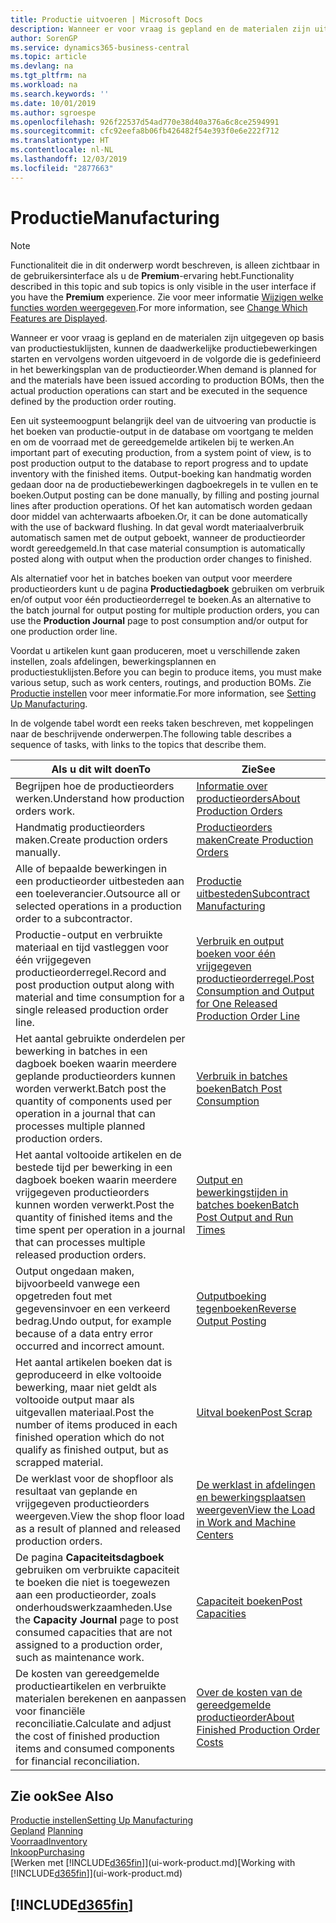 ```yaml
---
title: Productie uitvoeren | Microsoft Docs
description: Wanneer er voor vraag is gepland en de materialen zijn uitgegeven op basis van productiestuklijsten, kunnen de daadwerkelijke productiebewerkingen starten en vervolgens worden uitgevoerd in de volgorde die is gedefinieerd in het bewerkingsplan van de productieorder.
author: SorenGP
ms.service: dynamics365-business-central
ms.topic: article
ms.devlang: na
ms.tgt_pltfrm: na
ms.workload: na
ms.search.keywords: ''
ms.date: 10/01/2019
ms.author: sgroespe
ms.openlocfilehash: 926f22537d54ad770e38d40a376a6c8ce2594991
ms.sourcegitcommit: cfc92eefa8b06fb426482f54e393f0e6e222f712
ms.translationtype: HT
ms.contentlocale: nl-NL
ms.lasthandoff: 12/03/2019
ms.locfileid: "2877663"
---
```

# <a name="manufacturing"></a><span data-ttu-id="81931-103">Productie</span><span class="sxs-lookup"><span data-stu-id="81931-103">Manufacturing</span></span>
> [!NOTE]
> <span data-ttu-id="81931-104">Functionaliteit die in dit onderwerp wordt beschreven, is alleen zichtbaar in de gebruikersinterface als u de **Premium**-ervaring hebt.</span><span class="sxs-lookup"><span data-stu-id="81931-104">Functionality described in this topic and sub topics is only visible in the user interface if you have the **Premium** experience.</span></span> <span data-ttu-id="81931-105">Zie voor meer informatie [Wijzigen welke functies worden weergegeven](ui-experiences.md).</span><span class="sxs-lookup"><span data-stu-id="81931-105">For more information, see [Change Which Features are Displayed](ui-experiences.md).</span></span>

<span data-ttu-id="81931-106">Wanneer er voor vraag is gepland en de materialen zijn uitgegeven op basis van productiestuklijsten, kunnen de daadwerkelijke productiebewerkingen starten en vervolgens worden uitgevoerd in de volgorde die is gedefinieerd in het bewerkingsplan van de productieorder.</span><span class="sxs-lookup"><span data-stu-id="81931-106">When demand is planned for and the materials have been issued according to production BOMs, then the actual production operations can start and be executed in the sequence defined by the production order routing.</span></span>  

<span data-ttu-id="81931-107">Een uit systeemoogpunt belangrijk deel van de uitvoering van productie is het boeken van productie-output in de database om voortgang te melden en om de voorraad met de gereedgemelde artikelen bij te werken.</span><span class="sxs-lookup"><span data-stu-id="81931-107">An important part of executing production, from a system point of view, is to post production output to the database to report progress and to update inventory with the finished items.</span></span> <span data-ttu-id="81931-108">Output-boeking kan handmatig worden gedaan door na de productiebewerkingen dagboekregels in te vullen en te boeken.</span><span class="sxs-lookup"><span data-stu-id="81931-108">Output posting can be done manually, by filling and posting journal lines after production operations.</span></span> <span data-ttu-id="81931-109">Of het kan automatisch worden gedaan door middel van achterwaarts afboeken.</span><span class="sxs-lookup"><span data-stu-id="81931-109">Or, it can be done automatically with the use of backward flushing.</span></span> <span data-ttu-id="81931-110">In dat geval wordt materiaalverbruik automatisch samen met de output geboekt, wanneer de productieorder wordt gereedgemeld.</span><span class="sxs-lookup"><span data-stu-id="81931-110">In that case material consumption is automatically posted along with output when the production order changes to finished.</span></span>  

<span data-ttu-id="81931-111">Als alternatief voor het in batches boeken van output voor meerdere productieorders kunt u de pagina **Productiedagboek** gebruiken om verbruik en/of output voor één productieorderregel te boeken.</span><span class="sxs-lookup"><span data-stu-id="81931-111">As an alternative to the batch journal for output posting for multiple production orders, you can use the **Production Journal** page to post consumption and/or output for one production order line.</span></span>

<span data-ttu-id="81931-112">Voordat u artikelen kunt gaan produceren, moet u verschillende zaken instellen, zoals afdelingen, bewerkingsplannen en productiestuklijsten.</span><span class="sxs-lookup"><span data-stu-id="81931-112">Before you can begin to produce items, you must make various setup, such as work centers, routings, and production BOMs.</span></span> <span data-ttu-id="81931-113">Zie [Productie instellen](production-configure-production-processes.md) voor meer informatie.</span><span class="sxs-lookup"><span data-stu-id="81931-113">For more information, see [Setting Up Manufacturing](production-configure-production-processes.md).</span></span>

<span data-ttu-id="81931-114">In de volgende tabel wordt een reeks taken beschreven, met koppelingen naar de beschrijvende onderwerpen.</span><span class="sxs-lookup"><span data-stu-id="81931-114">The following table describes a sequence of tasks, with links to the topics that describe them.</span></span>   

|<span data-ttu-id="81931-115">**Als u dit wilt doen**</span><span class="sxs-lookup"><span data-stu-id="81931-115">**To**</span></span>|<span data-ttu-id="81931-116">**Zie**</span><span class="sxs-lookup"><span data-stu-id="81931-116">**See**</span></span>|  
|------------|-------------|  
|<span data-ttu-id="81931-117">Begrijpen hoe de productieorders werken.</span><span class="sxs-lookup"><span data-stu-id="81931-117">Understand how production orders work.</span></span>|[<span data-ttu-id="81931-118">Informatie over productieorders</span><span class="sxs-lookup"><span data-stu-id="81931-118">About Production Orders</span></span>](production-about-production-orders.md)|
|<span data-ttu-id="81931-119">Handmatig productieorders maken.</span><span class="sxs-lookup"><span data-stu-id="81931-119">Create production orders manually.</span></span>|[<span data-ttu-id="81931-120">Productieorders maken</span><span class="sxs-lookup"><span data-stu-id="81931-120">Create Production Orders</span></span>](production-how-to-create-production-orders.md)|
|<span data-ttu-id="81931-121">Alle of bepaalde bewerkingen in een productieorder uitbesteden aan een toeleverancier.</span><span class="sxs-lookup"><span data-stu-id="81931-121">Outsource all or selected operations in a production order to a subcontractor.</span></span>|[<span data-ttu-id="81931-122">Productie uitbesteden</span><span class="sxs-lookup"><span data-stu-id="81931-122">Subcontract Manufacturing</span></span>](production-how-to-subcontract-manufacturing.md)|
|<span data-ttu-id="81931-123">Productie-output en verbruikte materiaal en tijd vastleggen voor één vrijgegeven productieorderregel.</span><span class="sxs-lookup"><span data-stu-id="81931-123">Record and post production output along with material and time consumption for a single released production order line.</span></span>|[<span data-ttu-id="81931-124">Verbruik en output boeken voor één vrijgegeven productieorderregel.</span><span class="sxs-lookup"><span data-stu-id="81931-124">Post Consumption and Output for One Released Production Order Line</span></span>](production-how-to-register-consumption-and-output.md)|  
|<span data-ttu-id="81931-125">Het aantal gebruikte onderdelen per bewerking in batches in een dagboek boeken waarin meerdere geplande productieorders kunnen worden verwerkt.</span><span class="sxs-lookup"><span data-stu-id="81931-125">Batch post the quantity of components used per operation in a journal that can processes multiple planned production orders.</span></span>|[<span data-ttu-id="81931-126">Verbruik in batches boeken</span><span class="sxs-lookup"><span data-stu-id="81931-126">Batch Post Consumption</span></span>](production-how-to-post-consumption.md)|
|<span data-ttu-id="81931-127">Het aantal voltooide artikelen en de bestede tijd per bewerking in een dagboek boeken waarin meerdere vrijgegeven productieorders kunnen worden verwerkt.</span><span class="sxs-lookup"><span data-stu-id="81931-127">Post the quantity of finished items and the time spent per operation in a journal that can processes multiple released production orders.</span></span>|[<span data-ttu-id="81931-128">Output en bewerkingstijden in batches boeken</span><span class="sxs-lookup"><span data-stu-id="81931-128">Batch Post Output and Run Times</span></span>](production-how-to-post-output-quantity.md)|
|<span data-ttu-id="81931-129">Output ongedaan maken, bijvoorbeeld vanwege een opgetreden fout met gegevensinvoer en een verkeerd bedrag.</span><span class="sxs-lookup"><span data-stu-id="81931-129">Undo output, for example because of a data entry error occurred and incorrect amount.</span></span>  |[<span data-ttu-id="81931-130">Outputboeking tegenboeken</span><span class="sxs-lookup"><span data-stu-id="81931-130">Reverse Output Posting</span></span>](production-how-to-reverse-output-posting.md)|  
|<span data-ttu-id="81931-131">Het aantal artikelen boeken dat is geproduceerd in elke voltooide bewerking, maar niet geldt als voltooide output maar als uitgevallen materiaal.</span><span class="sxs-lookup"><span data-stu-id="81931-131">Post the number of items produced in each finished operation which do not qualify as finished output, but as scrapped material.</span></span>|[<span data-ttu-id="81931-132">Uitval boeken</span><span class="sxs-lookup"><span data-stu-id="81931-132">Post Scrap</span></span>](production-how-to-post-scrap.md)|
|<span data-ttu-id="81931-133">De werklast voor de shopfloor als resultaat van geplande en vrijgegeven productieorders weergeven.</span><span class="sxs-lookup"><span data-stu-id="81931-133">View the shop floor load as a result of planned and released production orders.</span></span>|[<span data-ttu-id="81931-134">De werklast in afdelingen en bewerkingsplaatsen weergeven</span><span class="sxs-lookup"><span data-stu-id="81931-134">View the Load in Work and Machine Centers</span></span>](production-how-to-view-the-load-on-work-centers.md)|      
|<span data-ttu-id="81931-135">De pagina **Capaciteitsdagboek** gebruiken om verbruikte capaciteit te boeken die niet is toegewezen aan een productieorder, zoals onderhoudswerkzaamheden.</span><span class="sxs-lookup"><span data-stu-id="81931-135">Use the **Capacity Journal** page to post consumed capacities that are not assigned to a production order, such as maintenance work.</span></span>|[<span data-ttu-id="81931-136">Capaciteit boeken</span><span class="sxs-lookup"><span data-stu-id="81931-136">Post Capacities</span></span>](production-how-to-post-capacities.md)|  
|<span data-ttu-id="81931-137">De kosten van gereedgemelde productieartikelen en verbruikte materialen berekenen en aanpassen voor financiële reconciliatie.</span><span class="sxs-lookup"><span data-stu-id="81931-137">Calculate and adjust the cost of finished production items and consumed components for financial reconciliation.</span></span>|[<span data-ttu-id="81931-138">Over de kosten van de gereedgemelde productieorder</span><span class="sxs-lookup"><span data-stu-id="81931-138">About Finished Production Order Costs</span></span>](finance-about-finished-production-order-costs.md)|  

## <a name="see-also"></a><span data-ttu-id="81931-139">Zie ook</span><span class="sxs-lookup"><span data-stu-id="81931-139">See Also</span></span>  
[<span data-ttu-id="81931-140">Productie instellen</span><span class="sxs-lookup"><span data-stu-id="81931-140">Setting Up Manufacturing</span></span>](production-configure-production-processes.md)  
<span data-ttu-id="81931-141">[Gepland](production-planning.md)    </span><span class="sxs-lookup"><span data-stu-id="81931-141">[Planning](production-planning.md)    </span></span>  
[<span data-ttu-id="81931-142">Voorraad</span><span class="sxs-lookup"><span data-stu-id="81931-142">Inventory</span></span>](inventory-manage-inventory.md)  
[<span data-ttu-id="81931-143">Inkoop</span><span class="sxs-lookup"><span data-stu-id="81931-143">Purchasing</span></span>](purchasing-manage-purchasing.md)  
<span data-ttu-id="81931-144">[Werken met [!INCLUDE[d365fin](includes/d365fin_md.md)]](ui-work-product.md)</span><span class="sxs-lookup"><span data-stu-id="81931-144">[Working with [!INCLUDE[d365fin](includes/d365fin_md.md)]](ui-work-product.md)</span></span>

## [!INCLUDE[d365fin](includes/free_trial_md.md)]  
